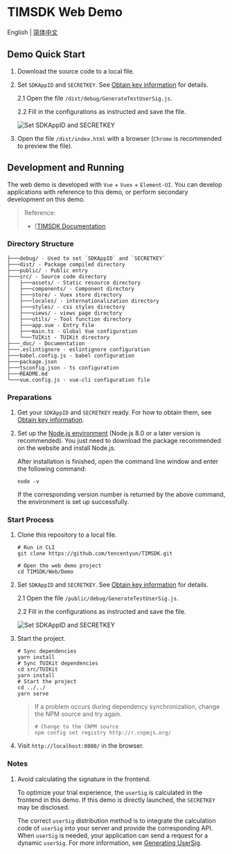 # TIMSDK Web Demo
English | [简体中文](./README.md)

## Demo Quick Start

1. Download the source code to a local file.

3. Set `SDKAppID` and `SECRETKEY`. See [Obtain key information](https://cloud.tencent.com/document/product/269/36838#.E6.AD.A5.E9.AA.A42.EF.BC.9A.E8.8E.B7.E5.8F.96.E5.AF.86.E9.92.A5.E4.BF.A1.E6.81.AF) for details.

   2.1 Open the file `/dist/debug/GenerateTestUserSig.js`.

   2.2 Fill in the configurations as instructed and save the file.

   ![Set `SDKAppID` and `SECRETKEY`](_doc/image/demo-init-1.png)

4. Open the file `/dist/index.html` with a browser (`Chrome` is recommended to preview the file).

## Development and Running

The web demo is developed with `Vue` + `Vuex` + `Element-UI`. You can develop applications with reference to this demo, or perform secondary development on this demo. 

> Reference:
>
> - [[TIMSDK Documentation](https://imsdk-1252463788.file.myqcloud.com/IM_DOC/Web/index.html)

### Directory Structure

```
├───debug/ - Used to set `SDKAppID` and `SECRETKEY`
├───dist/ - Package compiled directory
├───public/ - Public entry
├───src/ - Source code directory
│   ├───assets/ - Static resource directory
│   ├───components/ - Component directory
│   ├───store/ - Vuex store directory
│   ├───locales/ - internationalization directory
│   ├───styles/ - css styles directory
│   ├───views/ - views page directory
│   ├───utils/ - Tool function directory
│   ├───app.vue - Entry file
│   ├───main.ts - Global Vue configuration
│   └───TUIKit - TUIKit directory
├───_doc/ - Documentation
├───.eslintignore - eslintignore configuration
├───babel.config.js - babel configuration
├───package.json
├───tsconfig.json - ts configuration
├───README.md
└───vue.config.js - vue-cli configuration file
```

### Preparations

1. Get your `SDKAppID` and `SECRETKEY` ready. For how to obtain them, see [Obtain key information](https://cloud.tencent.com/document/product/269/36838#.E6.AD.A5.E9.AA.A41.EF.BC.9A.E5.88.9B.E5.BB.BA.E5.BA.94.E7.94.A8).

2. Set up the [Node.js environment](https://nodejs.org/zh-cn/) (Node.js 8.0 or a later version is recommended). You just need to download the package recommended on the website and install Node.js.

   After installation is finished, open the command line window and enter the following command:

   ```shell
   node -v
   ```

   If the corresponding version number is returned by the above command, the environment is set up successfully.

### Start Process

1. Clone this repository to a local file.

   ```shell
   # Run in CLI
   git clone https://github.com/tencentyun/TIMSDK.git

   # Open the web demo project
   cd TIMSDK/Web/Demo
   ```

2. Set `SDKAppID` and `SECRETKEY`. See [Obtain key information](https://cloud.tencent.com/document/product/269/36838#.E6.AD.A5.E9.AA.A42.EF.BC.9A.E8.8E.B7.E5.8F.96.E5.AF.86.E9.92.A5.E4.BF.A1.E6.81.AF) for details.

   2.1 Open the file `/public/debug/GenerateTestUserSig.js`.

   2.2 Fill in the configurations as instructed and save the file.

   ![Set `SDKAppID` and `SECRETKEY`](_doc/image/demo-init-1.png)

3. Start the project.

   ```shell
   # Sync dependencies
   yarn install
   # Sync TUIKit dependencies
   cd src/TUIKit
   yarn install
   # Start the project
   cd ../../
   yarn serve
   ```

   > If a problem occurs during dependency synchronization, change the NPM source and try again.
   >
   > ```shell
   > # Change to the CNPM source
   > npm config set registry http://r.cnpmjs.org/
   > ```

4. Visit `http://localhost:8080/` in the browser.

### Notes

1. Avoid calculating the signature in the frontend.

   To optimize your trial experience, the `userSig` is calculated in the frontend in this demo. If this demo is directly launched, the `SECRETKEY` may be disclosed.

   The correct `userSig` distribution method is to integrate the calculation code of `userSig` into your server and provide the corresponding API. When `userSig` is needed, your application can send a request for a dynamic `userSig`. For more information, see [Generating UserSig](https://cloud.tencent.com/document/product/269/32688#GeneratingdynamicUserSig).

